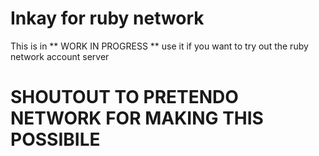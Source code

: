 # Inkay for ruby network

This is in **  WORK IN PROGRESS ** use it if you want to try out the ruby network account server

# SHOUTOUT TO PRETENDO NETWORK FOR MAKING THIS POSSIBILE 
